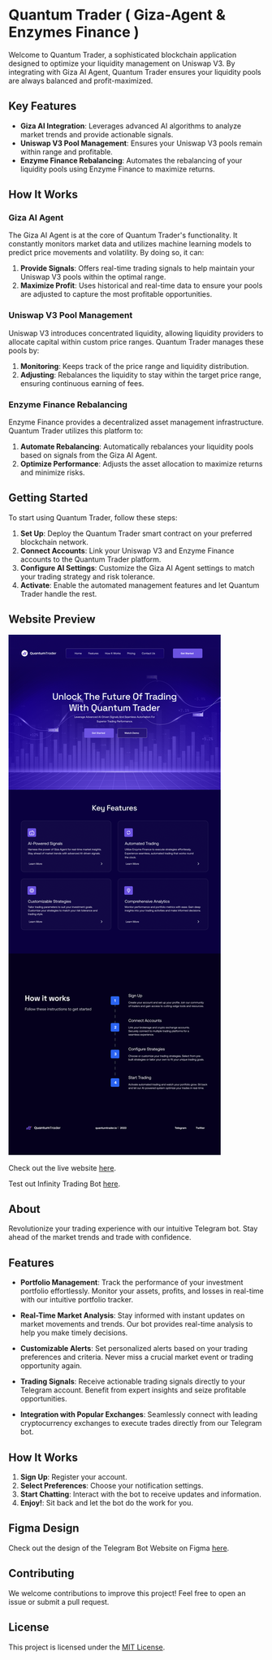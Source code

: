 # Quantum Trader ( Giza-Agent & Enzymes Finance )

Welcome to Quantum Trader, a sophisticated blockchain application designed to optimize your liquidity management on Uniswap V3. By integrating with Giza AI Agent, Quantum Trader ensures your liquidity pools are always balanced and profit-maximized.

## Key Features

- **Giza AI Integration**: Leverages advanced AI algorithms to analyze market trends and provide actionable signals.
- **Uniswap V3 Pool Management**: Ensures your Uniswap V3 pools remain within range and profitable.
- **Enzyme Finance Rebalancing**: Automates the rebalancing of your liquidity pools using Enzyme Finance to maximize returns.

## How It Works

### Giza AI Agent

The Giza AI Agent is at the core of Quantum Trader's functionality. It constantly monitors market data and utilizes machine learning models to predict price movements and volatility. By doing so, it can:

1. **Provide Signals**: Offers real-time trading signals to help maintain your Uniswap V3 pools within the optimal range.
2. **Maximize Profit**: Uses historical and real-time data to ensure your pools are adjusted to capture the most profitable opportunities.

### Uniswap V3 Pool Management

Uniswap V3 introduces concentrated liquidity, allowing liquidity providers to allocate capital within custom price ranges. Quantum Trader manages these pools by:

1. **Monitoring**: Keeps track of the price range and liquidity distribution.
2. **Adjusting**: Rebalances the liquidity to stay within the target price range, ensuring continuous earning of fees.

### Enzyme Finance Rebalancing

Enzyme Finance provides a decentralized asset management infrastructure. Quantum Trader utilizes this platform to:

1. **Automate Rebalancing**: Automatically rebalances your liquidity pools based on signals from the Giza AI Agent.
2. **Optimize Performance**: Adjusts the asset allocation to maximize returns and minimize risks.

## Getting Started

To start using Quantum Trader, follow these steps:

1. **Set Up**: Deploy the Quantum Trader smart contract on your preferred blockchain network.
2. **Connect Accounts**: Link your Uniswap V3 and Enzyme Finance accounts to the Quantum Trader platform.
3. **Configure AI Settings**: Customize the Giza AI Agent settings to match your trading strategy and risk tolerance.
4. **Activate**: Enable the automated management features and let Quantum Trader handle the rest.

## Website Preview

<a><img src="https://github.com/Quantum-Trader/Quantum-Trader-FrontEnd/blob/main/public/QT%20Landing%20Page.png" alt="Desktop-1" border="0" /></a>

Check out the live website [here](https://quantum-trader.vercel.app/).

Test out Infinity Trading Bot [here](https://app.enzyme.finance/vault/0x857c34d7bc5aef93dc05367af9136932195efa42/my-deposit?network=polygon).

## About

Revolutionize your trading experience with our intuitive Telegram bot. Stay ahead of the market trends and trade with confidence.

## Features

- **Portfolio Management**: Track the performance of your investment portfolio effortlessly. Monitor your assets, profits, and losses in real-time with our intuitive portfolio tracker.

- **Real-Time Market Analysis**: Stay informed with instant updates on market movements and trends. Our bot provides real-time analysis to help you make timely decisions.

- **Customizable Alerts**: Set personalized alerts based on your trading preferences and criteria. Never miss a crucial market event or trading opportunity again.

- **Trading Signals**: Receive actionable trading signals directly to your Telegram account. Benefit from expert insights and seize profitable opportunities.

- **Integration with Popular Exchanges**: Seamlessly connect with leading cryptocurrency exchanges to execute trades directly from our Telegram bot.

## How It Works

1. **Sign Up**: Register your account.
2. **Select Preferences**: Choose your notification settings.
3. **Start Chatting**: Interact with the bot to receive updates and information.
4. **Enjoy!**: Sit back and let the bot do the work for you.

## Figma Design

Check out the design of the Telegram Bot Website on Figma [here](https://www.figma.com/file/APdl3Ki2SPrVd5v4XdP9vK/Infinity-Bot-Designs?type=design&node-id=27-62&mode=design&t=MFVvErzCFVCWblWX-0).

## Contributing

We welcome contributions to improve this project! Feel free to open an issue or submit a pull request.

## License

This project is licensed under the [MIT License](LICENSE).
